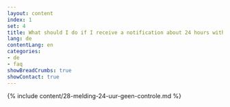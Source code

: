 ```yaml
---
layout: content
index: 1
set: 4
title: What should I do if I receive a notification about 24 hours with no checks by the app?
lang: de
contentLang: en
categories:
- de
- faq
showBreadCrumbs: true
showContact: true
---
```

{% include content/28-melding-24-uur-geen-controle.md %}
